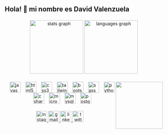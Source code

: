 <h2 align="left">Hola! 👋 mi nombre es David Valenzuela</h2>

###

<div align="center">
  <img src="https://github-readme-stats.vercel.app/api?username=davidvchang&theme=dracula&show_icons=true&hide_border=false&count_private=true" height="170" alt="stats graph"  />
  <img src="https://github-readme-stats.vercel.app/api/top-langs?username=davidvchang&locale=en&hide_title=false&layout=compact&card_width=320&langs_count=5&theme=dracula&hide_border=false" height="170" alt="languages graph"  />
</div>

###

<img align="right" height="150" src="https://media.giphy.com/media/vzO0Vc8b2VBLi/giphy.gif?cid=790b7611t4o42koarj3z9hsn8bvt54f1upcy2qo7xl1damzi&ep=v1_gifs_search&rid=giphy.gif&ct=g"  />

<div  style="display: flex; flex-wrap: wrap; justify-content: center; align-items: center; gap: 0 0 '10px' 0;>
  <img src="https://cdn.jsdelivr.net/gh/devicons/devicon/icons/react/react-original.svg" height="35" alt="react logo"  />
  <img width="15" />
  <img src="https://cdn.jsdelivr.net/gh/devicons/devicon/icons/javascript/javascript-original.svg" height="35" alt="javascript logo"  />
  <img width="15" />
  <img src="https://cdn.jsdelivr.net/gh/devicons/devicon/icons/html5/html5-original.svg" height="35" alt="html5 logo"  />
  <img width="15" />
  <img src="https://cdn.jsdelivr.net/gh/devicons/devicon/icons/css3/css3-original.svg" height="35" alt="css3 logo"  />
  <img width="15" />
  <img src="https://cdn.simpleicons.org/tailwindcss/06B6D4" height="35" alt="tailwindcss logo"  />
  <img width="15" />
  <img src="https://cdn.jsdelivr.net/gh/devicons/devicon/icons/bootstrap/bootstrap-original.svg" height="35" alt="bootstrap logo"  />
  <img width="15" />
  <img src="https://cdn.simpleicons.org/sass/CC6699" height="35" alt="sass logo"  />
  <img width="15" />
  <img src="https://cdn.jsdelivr.net/gh/devicons/devicon/icons/python/python-original.svg" height="35" alt="python logo"  />
  <img width="15" />
  <img src="https://cdn.jsdelivr.net/gh/devicons/devicon/icons/csharp/csharp-original.svg" height="35" alt="csharp logo"  />
  <img width="15" />
  <img src="https://cdn.simpleicons.org/microsoftsqlserver/CC2927" height="35" alt="microsoftsqlserver logo"  />
  <img width="15" />
  <img src="https://cdn.simpleicons.org/mysql/4479A1" height="35" alt="mysql logo"  />
  <img width="15" />
  <img src="https://cdn.simpleicons.org/postgresql/4169E1" height="35" alt="postgresql logo"  />
</div>

###

<div align="center">
  <a href="https://www.instagram.com/_davidvalenzuelac/" target="_blank">
    <img src="https://img.shields.io/static/v1?message=Instagram&logo=instagram&label=&color=E4405F&logoColor=white&labelColor=&style=for-the-badge" height="35" alt="instagram logo"  />
  </a>
  <a href="mailto:dvalenzuelachang@gmail.com" target="_blank">
    <img src="https://img.shields.io/static/v1?message=Gmail&logo=gmail&label=&color=D14836&logoColor=white&labelColor=&style=for-the-badge" height="35" alt="gmail logo"  />
  </a>
  <a href="https://www.linkedin.com/in/davidvalenzuelac/" target="_blank">
    <img src="https://img.shields.io/static/v1?message=LinkedIn&logo=linkedin&label=&color=0077B5&logoColor=white&labelColor=&style=for-the-badge" height="35" alt="linkedin logo"  />
  </a>
  <a href="https://twitter.com/DavidChangDev" target="_blank">
    <img src="https://img.shields.io/static/v1?message=Twitter&logo=twitter&label=&color=1DA1F2&logoColor=white&labelColor=&style=for-the-badge" height="35" alt="twitter logo"  />
  </a>
</div>
